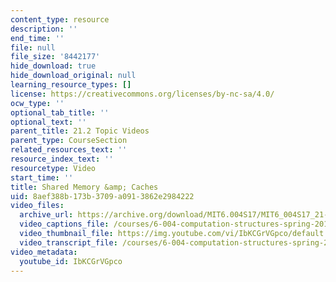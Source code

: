 ```yaml
---
content_type: resource
description: ''
end_time: ''
file: null
file_size: '8442177'
hide_download: true
hide_download_original: null
learning_resource_types: []
license: https://creativecommons.org/licenses/by-nc-sa/4.0/
ocw_type: ''
optional_tab_title: ''
optional_text: ''
parent_title: 21.2 Topic Videos
parent_type: CourseSection
related_resources_text: ''
resource_index_text: ''
resourcetype: Video
start_time: ''
title: Shared Memory &amp; Caches
uid: 8aef388b-173b-3709-a091-3862e2984222
video_files:
  archive_url: https://archive.org/download/MIT6.004S17/MIT6_004S17_21-02-04_300k.mp4
  video_captions_file: /courses/6-004-computation-structures-spring-2017/e72b0c1547c0520fae840f90e746c591_IbKCGrVGpco.vtt
  video_thumbnail_file: https://img.youtube.com/vi/IbKCGrVGpco/default.jpg
  video_transcript_file: /courses/6-004-computation-structures-spring-2017/76bf4a70064d382fc1eea542543aecd2_IbKCGrVGpco.pdf
video_metadata:
  youtube_id: IbKCGrVGpco
---
```

